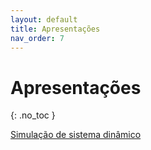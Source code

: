 ```yaml
---
layout: default
title: Apresentações
nav_order: 7
---
```


# Apresentações
{: .no_toc }

[Simulação de sistema dinâmico](\presents\IntegracaoNumerica\SimulaEDO.html)